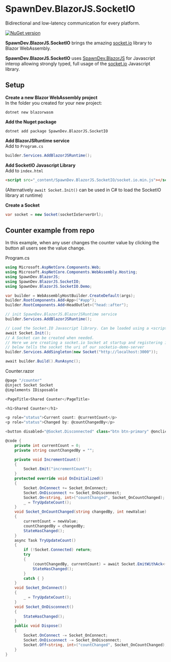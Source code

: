 # SpawnDev.BlazorJS.SocketIO
Bidirectional and low-latency communication for every platform.

[![NuGet version](https://badge.fury.io/nu/SpawnDev.BlazorJS.SocketIO.svg?label=SpawnDev.BlazorJS.SocketIO)](https://www.nuget.org/packages/SpawnDev.BlazorJS.SocketIO)

**SpawnDev.BlazorJS.SocketIO** brings the amazing [socket.io](https://github.com/socketio/socket.io) library to Blazor WebAssembly.

**SpawnDev.BlazorJS.SocketIO** uses [SpawnDev.BlazorJS](https://github.com/LostBeard/SpawnDev.BlazorJS) for Javascript interop allowing strongly typed, full usage of the [socket.io](https://github.com/socket.io/socket.io) Javascript library. 

## Setup
**Create a new Blazor WebAssembly project**  
In the folder you created for your new project:
```dotnet
dotnet new blazorwasm
```

**Add the Nuget package**  
```nuget
dotnet add package SpawnDev.BlazorJS.SocketIO
```

**Add BlazorJSRuntime service**  
Add to `Program.cs`
```cs
builder.Services.AddBlazorJSRuntime();
```

**Add SocketIO Javascript Library**  
Add to `index.html`  
```html
<script src="_content/SpawnDev.BlazorJS.SocketIO/socket.io.min.js"></script>
```
(Alternatively `await Socket.Init()` can be used in C# to load the SocketIO library at runtime)  

**Create a Socket**
```cs
var socket = new Socket(socketIoServerUrl);
```

## Counter example from repo
In this example, when any user changes the counter value by clicking the button all users see the value change.

Program.cs
```cs
using Microsoft.AspNetCore.Components.Web;
using Microsoft.AspNetCore.Components.WebAssembly.Hosting;
using SpawnDev.BlazorJS;
using SpawnDev.BlazorJS.SocketIO;
using SpawnDev.BlazorJS.SocketIO.Demo;

var builder = WebAssemblyHostBuilder.CreateDefault(args);
builder.RootComponents.Add<App>("#app");
builder.RootComponents.Add<HeadOutlet>("head::after");

// init SpawnDev.BlazorJS.BlazorJSRuntime service
builder.Services.AddBlazorJSRuntime();

// Load the Socket.IO Javascript library. Can be loaded using a <script> tag in the index.html instead
await Socket.Init();
// A Socket can be created when needed.
// Here we are creating a socket.io Socket at startup and registering it as a service
// below tells the socket the uri of our socketio-demo-server
builder.Services.AddSingleton(new Socket("http://localhost:3000"));

await builder.Build().RunAsync();
```

Counter.razor
```cs
@page "/counter"
@inject Socket Socket
@implements IDisposable

<PageTitle>Shared Counter</PageTitle>

<h1>Shared Counter</h1>

<p role="status">Current count: @currentCount</p>
<p role="status">Changed by: @countChangedBy</p>

<button disabled="@Socket.Disconnected" class="btn btn-primary" @onclick="IncrementCount">Click me</button>

@code {
    private int currentCount = 0;
    private string countChangedBy = "";

    private void IncrementCount()
    {
        Socket.Emit("incrementCount");
    }
    protected override void OnInitialized()
    {
        Socket.OnConnect += Socket_OnConnect;
        Socket.OnDisconnect += Socket_OnDisconnect;
        Socket.On<string, int>("countChanged", Socket_OnCountChanged);
        _ = TryUpdateCount();
    }
    void Socket_OnCountChanged(string changedBy, int newValue)
    {
        currentCount = newValue;
        countChangedBy = changedBy;
        StateHasChanged();
    }
    async Task TryUpdateCount()
    {
        if (!Socket.Connected) return;
        try
        {
            (countChangedBy, currentCount) = await Socket.EmitWithAck<(string, int)>("getCount");
            StateHasChanged();
        }
        catch { }
    }
    void Socket_OnConnect()
    {
        _ = TryUpdateCount();
    }
    void Socket_OnDisconnect()
    {
        StateHasChanged();
    }
    public void Dispose()
    {
        Socket.OnConnect -= Socket_OnConnect;
        Socket.OnDisconnect -= Socket_OnDisconnect;
        Socket.Off<string, int>("countChanged", Socket_OnCountChanged);
    }
}
```
